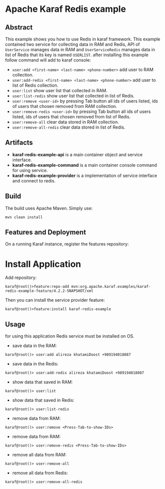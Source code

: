   <!--
      Licensed to the Apache Software Foundation (ASF) under one
      or more contributor license agreements.  See the NOTICE file
      distributed with this work for additional information
      regarding copyright ownership.  The ASF licenses this file
      to you under the Apache License, Version 2.0 (the
      "License"); you may not use this file except in compliance
      with the License.  You may obtain a copy of the License at
  
        http://www.apache.org/licenses/LICENSE-2.0
  
      Unless required by applicable law or agreed to in writing,
      software distributed under the License is distributed on an
      "AS IS" BASIS, WITHOUT WARRANTIES OR CONDITIONS OF ANY
      KIND, either express or implied.  See the License for the
      specific language governing permissions and limitations
      under the License.
  -->
  # Apache Karaf Redis example
  
  ## Abstract
  
  This example shows you how to use Redis in karaf framework.
  This example contained two service for collecting data in RAM and Redis, API of ``UserService`` manages data in RAM
  and ``UserServiceRedis`` manages data in list of Redis that its key is named ``USERLIST``. after installing this example
  follow command will add to karaf console:
  * ```user:add <first-name> <last-name> <phone-number>``` add user to RAM collection.
  * ```user:add-redis <first-name> <last-name> <phone-number>``` add user to list of Redis collection.
  * ```user:list``` show user list that collected in RAM.
  * ```user:list-redis``` show user list that collected in list of Redis.
  * ```user:remove <user-id>``` by pressing Tab button all ids of users listed, ids of users that chosen removed from 
  RAM collection.  
  * ```user:remove-redis <user-id>``` by pressing Tab button all ids of users listed, ids of users that chosen removed from 
  list of Redis.
  * ```user:remove-all``` clear data stored in RAM collection.
  * ```user:remove-all-redis``` clear data stored in list of Redis.
    
  ## Artifacts
  
  * **karaf-redis-example-api** is a main container object and service interface.
  * **karaf-redis-example-command** is a main container console command for using service.
  * **karaf-redis-example-provider** is a implementation of service interface and connect to redis. 
  
  ## Build
  
  The build uses Apache Maven. Simply use:
  
  ```
  mvn clean install
  ```
  
  ## Features and Deployment
  
  On a running Karaf instance, register the features repository:
  
  
  # Install Application
  
  Add repository:
  
  ``
  karaf@root()>feature:repo-add mvn:org.apache.karaf.examples/karaf-redis-example-feature/4.2.2-SNAPSHOT/xml
  ``
  
  Then you can install the service provider feature:
  
  ``
  karaf@root()>feature:install karaf-redis-example
  ``
  
  ## Usage
  
  for using this application Redis service must be installed on OS.
  
  * save data in the RAM:
  ```
  karaf@root()> user:add alireza khatamiDoost +989194018087
  ```
  
  * save data in the Redis:
  ```
  karaf@root()> user:add-redis alireza khatamiDoost +989194018087
  ```
  
  * show data that saved in RAM:
  
  ```
  karaf@root()> user:list
  ```
  
  * show data that saved in Redis:
    
  ```
  karaf@root()> user:list-redis
  ```
  
  * remove data from RAM:
  
  ```
  karaf@root()> user:remove <Press-Tab-to-show-IDs>
  ```
  * remove data from RAM:
    
  ```
  karaf@root()> user:remove-redis <Press-Tab-to-show-IDs>
  ```
  
  * remove all data from RAM:
  
  ```
  karaf@root()> user:remove-all
  ```
  
  * remove all data from Redis:
    
  ```
  karaf@root()> user:remove-all-redis
  ```
  